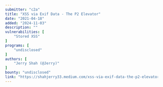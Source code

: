 ```yaml
---
submitter: "c2a"
title: "XSS via Exif Data - The P2 Elevator"
date: "2021-04-18"
added: "2024-11-03"
description: ""
vulnerabilities: [
    "Stored XSS"
]
programs: [
    "undisclosed"
]
authors: [
    "Jerry Shah (@Jerry)"
]
bounty: "undisclosed"
link: "https://shahjerry33.medium.com/xss-via-exif-data-the-p2-elevator-d09e7b7fe9b9"
---
```




